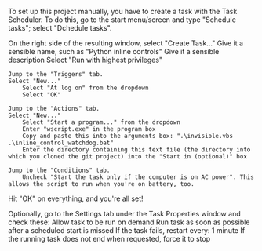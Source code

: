 To set up this project manually, you have to create a task with the Task Scheduler. To do this, go to the start menu/screen and type "Schedule tasks"; select "Dchedule tasks".

On the right side of the resulting window, select "Create Task..."
	Give it a sensible name, such as "Python inline controls"
	Give it a sensible description
	Select "Run with highest privileges"
	
	Jump to the "Triggers" tab.
	Select "New..."
		Select "At log on" from the dropdown
		Select "OK"

	Jump to the "Actions" tab.
	Select "New..."
		Select "Start a program..." from the dropdown
		Enter "wscript.exe" in the program box
		Copy and paste this into the arguments box: ".\invisible.vbs .\inline_control_watchdog.bat"
		Enter the directory containing this text file (the directory into which you cloned the git project) into the "Start in (optional)" box
	
	Jump to the "Conditions" tab.
		Uncheck "Start the task only if the computer is on AC power". This allows the script to run when you're on battery, too.

Hit "OK" on everything, and you're all set!

Optionally, go to the Settings tab under the Task Properties window and check these:
Allow task to be run on demand
Run task as soon as possible after a scheduled start is missed
If the task fails, restart every: 1 minute
If the running task does not end when requested, force it to stop
